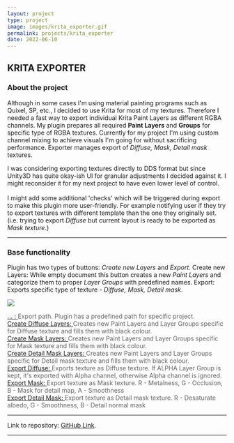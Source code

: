 ```yaml
---
layout: project
type: project
image: images/krita_exporter.gif
permalink: projects/krita_exporter
date: 2022-06-10
---
```


<div class="ui embed" data-source="vimeo" data-id="716392895" ></div>

## KRITA EXPORTER

### About the project

Although in some cases I'm using material painting programs such as Quixel, SP, etc., I decided to use Krita for most of my textures. Therefore I needed a fast way to export individual Krita Paint Layers as different RGBA channels.
My plugin prepares all required **Paint Layers** and **Groups** for specific type of RGBA textures. Currently for my project I'm using custom channel mixing to achieve visuals I'm going for without sacrificing performance.
Exporter manages export of *Diffuse, Mask, Detail mask* textures.

I was considering exporting textures directly to DDS format but since Unity3D has quite okay-ish UI for granular adjustments I decided against it. I might reconsider it for my next project to have even lower level of control.<br><br>
I might add some additional 'checks' which will be triggered during export to make this plugin more user-friendly. For example notifying user if they try to export textures with different template than the one they originally set. (i.e. trying to export *Diffuse* but current layout is ready to be exported as *Mask texture*.)

***

### Base functionality

Plugin has two types of buttons: *Create new Layers* and *Export*.
Create new Layers: While empty document this button creates a new *Paint Layers* and categorize them to proper *Layer Groups* with predefined names.
Export: Exports specific type of texture - *Diffuse, Mask, Detail mask*.

<div class="ui right large floated rounded image">
  <img class="ui image" src="{{ site.baseurl }}/images/krita_exporter_ui.jpg">
</div>

<ins>... : </ins><span style="color:#636363">Export path. Plugin has a predefined path for specific project.</span><br>
<ins>Create Diffuse Layers: </ins><span style="color:#636363">Creates new Paint Layers and Layer Groups specific for Diffuse texture and fills them with black colour.</span><br>
<ins>Create Mask Layers: </ins><span style="color:#636363">Creates new Paint Layers and Layer Groups specific for Mask texture and fills them with black colour.</span><br>
<ins>Create Detail Mask Layers: </ins><span style="color:#636363">Creates new Paint Layers and Layer Groups specific for Detail mask texture and fills them with black colour.</span><br>
<ins>Export Diffuse: </ins><span style="color:#636363">Exports texture as Diffuse texture. If ALPHA Layer Group is kept, it's exported with Alpha channel, otherwise Alpha channel is ignored.</span><br>
<ins>Export Mask: </ins><span style="color:#636363">Export texture as Mask texture.
R - Metalness, 
G - Occlusion, 
B - Mask for detail map, 
A - Smoothness</span><br>
<ins>Export Detail Mask: </ins><span style="color:#636363">Export texture as Detail mask texture.
R - Desaturate albedo, 
G - Smoothness, 
B - Detail normal mask</span><br>

***

Link to repository: [GitHub Link](https://github.com/michal-lopasovsky/Unity3d-juniper/tree/main/krita_exporter/pykrita).

***